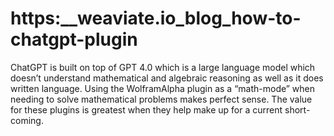 # https:\_\_weaviate.io_blog_how-to-chatgpt-plugin

ChatGPT is built on top of GPT 4.0 which is a large language model which doesn’t understand mathematical and algebraic reasoning as well as it does written language. Using the WolframAlpha plugin as a “math-mode” when needing to solve mathematical problems makes perfect sense. The value for these plugins is greatest when they help make up for a current short-coming.
